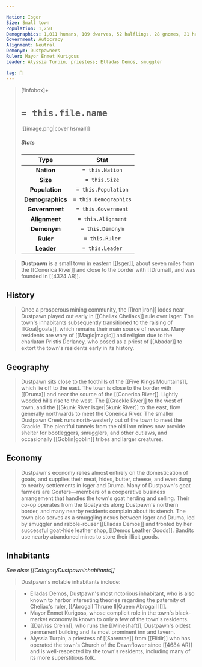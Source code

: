 ```yaml
---

Nation: Isger
Size: Small town
Population: 1,250
Demographics: 1,011 humans, 109 dwarves, 52 halflings, 28 gnomes, 21 half-elves, 20 half-orcs, 9 elves
Government: Autocracy
Alignment: Neutral
Demonym: Dustpawners
Ruler: Mayor Enmet Kurigoss
Leader: Alyssia Turpin, priestess; Elladas Demos, smuggler

tag: 🌃
---
```


> [!infobox]+
> #  `= this.file.name`
> ![[image.png|cover hsmall]]
> ##### Stats
> Type | Stat |
> :---:|:---:|
> **Nation** | `= this.Nation` |
> **Size** | `= this.Size` |
> **Population** | `= this.Population` |
> **Demographics** | `= this.Demographics` |
> **Government** | `= this.Government` |
> **Alignment** | `= this.Alignment` |
> **Demonym** | `= this.Demonym` |
> **Ruler** | `= this.Ruler` |
> **Leader** | `= this.Leader` |



> **Dustpawn** is a small town in eastern [[Isger]], about seven miles from the [[Conerica River]] and close to the border with [[Druma]], and was founded in [[4324 AR]].



## History

> Once a prosperous mining community, the [[Iron|iron]] lodes near Dustpawn played out early in [[Cheliax|Cheliaxs]] rule over Isger. The town's inhabitants subsequently transitioned to the raising of [[Goat|goats]], which remains their main source of revenue.
> Many residents are wary of [[Magic|magic]] and religion due to the charlatan Pristis Derlancy, who posed as a priest of [[Abadar]] to extort the town's residents early in its history.


## Geography

> Dustpawn sits close to the foothills of the [[Five Kings Mountains]], which lie off to the east. The town is close to the border with [[Druma]] and near the source of the [[Conerica River]]. Lightly wooded hills rise to the west. The [[Grackle River]] to the west of town, and the [[Skunk River Isger|Skunk River]] to the east, flow generally northwards to meet the Conerica River. The smaller Dustpawn Creek runs north-westerly out of the town to meet the Grackle.
> The plentiful tunnels from the old iron mines now provide shelter for bootleggers, smugglers, and other outlaws, and occasionally [[Goblin|goblin]] tribes and larger creatures.


## Economy

> Dustpawn's economy relies almost entirely on the domestication of goats, and supplies their meat, hides, butter, cheese, and even dung to nearby settlements in Isger and Druma. Many of Dustpawn's goat farmers are Goaters—members of a cooperative business arrangement that handles the town's goat herding and selling. Their co-op operates from the Goatyards along Dustpawn's northern border, and many nearby residents complain about its stench.
> The town also serves as a smuggling nexus between Isger and Druma, led by smuggler and rabble-rouser [[Elladas Demos]] and fronted by her successful goat-hide leather shop, [[Demos Leather Goods]]. Bandits use nearby abandoned mines to store their illicit goods.


## Inhabitants

*See also: [[CategoryDustpawnInhabitants]]*
> Dustpawn's notable inhabitants include:

> - Elladas Demos, Dustpawn's most notorious inhabitant, who is also known to harbor interesting theories regarding the paternity of Cheliax's ruler, [[Abrogail Thrune II|Queen Abrogail II]].
> - Mayor Enmet Kurigoss, whose complicit role in the town's black-market economy is known to only a few of the town's residents.
> - [[Dalviss Crenn]], who runs the [[Mineshaft]], Dustpawn's oldest permanent building and its most prominent inn and tavern.
> - Alyssia Turpin, a priestess of [[Sarenrae]] from [[Elidir]] who has operated the town's Church of the Dawnflower since [[4684 AR]] and is well-respected by the town's residents, including many of its more superstitious folk.








